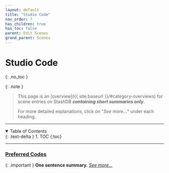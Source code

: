 ```yaml
---
layout: default
title: "Studio Code"
nav_order: 7
has_children: true
has_toc: false
parent: Edit Scenes
grand_parent: Scenes
---
```


# Studio Code
{: .no_toc }

{: .note }
>
> This page is an [overview]({{ site.baseurl }}/#category-overviews) for scene entries on StashDB ***containing short summaries only***.
> 
> For more detailed explanations, click on "*See more...*" under each heading.

***

<details open markdown="block">
  <summary>
    Table of Contents
  </summary>
  {: .text-delta }
1. TOC
{:toc}
</details>

***

### [Preferred Codes](preferred-studio-codes)

{: .important }
**One sentence summary.** *[See more...](preferred-studio-codes)*

